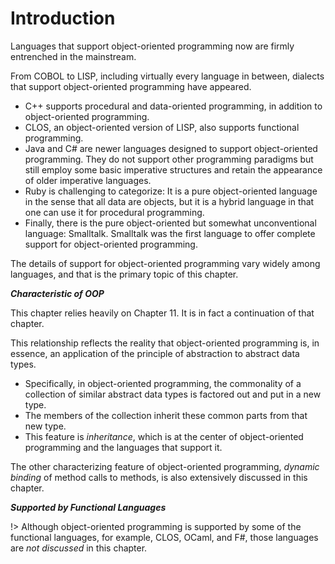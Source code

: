 # Introduction

Languages that support object-oriented programming now are firmly entrenched in the mainstream.

<div class="alert-example">

From COBOL to LISP, including virtually every language in between, dialects that support object-oriented programming
have appeared.

- C++ supports procedural and data-oriented programming, in addition to object-oriented programming.
- CLOS, an object-oriented version of LISP, also supports functional programming.
- Java and C# are newer languages designed to support object-oriented programming. They do not support other programming paradigms but still employ some basic imperative structures and retain the appearance of older imperative languages.
- Ruby is challenging to categorize: It is a pure object-oriented language in the sense that all data are objects, but it is a hybrid language in that one can use it for procedural programming.
- Finally, there is the pure object-oriented but somewhat unconventional language: Smalltalk. Smalltalk was the first language to offer complete support for object-oriented programming.

</div>

The details of support for object-oriented programming vary widely among languages, and that is the primary topic of this chapter.

***Characteristic of OOP***

This chapter relies heavily on Chapter 11. It is in fact a continuation of that chapter.

This relationship reflects the reality that object-oriented programming is, in essence, an application of the principle of abstraction to abstract data types.

- Specifically, in object-oriented programming, the commonality of a collection of similar abstract data types is factored out and put in a new type.
- The members of the collection inherit these common parts from that new type.
- This feature is *inheritance*, which is at the center of object-oriented programming and the languages that support it.

The other characterizing feature of object-oriented programming, *dynamic binding* of method calls to methods, is also extensively discussed in this chapter.

***Supported by Functional Languages***

!> Although object-oriented programming is supported by some of the functional languages, for example, CLOS, OCaml, and F#, those languages are *not discussed* in this chapter.
